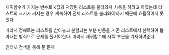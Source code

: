 재귀함수가 가지는 변수로 k값과 저장된 리스트를 불러와서 사용을 하려고 하였는데 리스트의 크기가 커지는 경우 계속하여 전체 리스트를 불러와야하기 때문에 효율적이지 못했다.

따라서 정해로는 리스트를 받아놓고 분할되는 부분 만큼을 기존 리스트에서 선택하여 뽑아내는 방식으로 문제를 풀어야한다. 따라서 재귀함수에 시작 부분을 기재하여준다.

인터넷 검색을 통해 푼 문제
